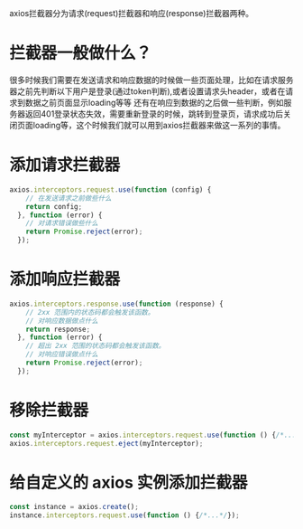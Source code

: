 axios拦截器分为请求(request)拦截器和响应(response)拦截器两种。

# 拦截器一般做什么？
很多时候我们需要在发送请求和响应数据的时候做一些页面处理，比如在请求服务器之前先判断以下用户是登录(通过token判断),或者设置请求头header，或者在请求到数据之前页面显示loading等等
还有在响应到数据的之后做一些判断，例如服务器返回401登录状态失效，需要重新登录的时候，跳转到登录页，请求成功后关闭页面loading等，这个时候我们就可以用到axios拦截器来做这一系列的事情。
# 添加请求拦截器
```js
axios.interceptors.request.use(function (config) {
    // 在发送请求之前做些什么
    return config;
  }, function (error) {
    // 对请求错误做些什么
    return Promise.reject(error);
  });
```
# 添加响应拦截器
```js
axios.interceptors.response.use(function (response) {
    // 2xx 范围内的状态码都会触发该函数。
    // 对响应数据做点什么
    return response;
  }, function (error) {
    // 超出 2xx 范围的状态码都会触发该函数。
    // 对响应错误做点什么
    return Promise.reject(error);
  });
```
# 移除拦截器
```js
const myInterceptor = axios.interceptors.request.use(function () {/*...*/});
axios.interceptors.request.eject(myInterceptor);
```
# 给自定义的 axios 实例添加拦截器
```js
const instance = axios.create();
instance.interceptors.request.use(function () {/*...*/});
```